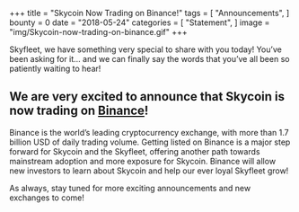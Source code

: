 +++
title = "Skycoin Now Trading on Binance!"
tags = [ "Announcements", ]
bounty = 0
date = "2018-05-24"
categories = [ "Statement", ]
image = "img/Skycoin-now-trading-on-binance.gif"
+++


Skyfleet, we have something very special to share with you today! You’ve been asking for it… and we can finally say the words that you’ve all been so patiently waiting to hear!



## We are very excited to announce that Skycoin is now trading on [Binance](https://support.binance.com/hc/en-us/articles/360004168831-Binance-Will-List-Skycoin-SKY-on-2018-05-24)!



Binance is the world’s leading cryptocurrency exchange, with more than 1.7 billion USD of daily trading volume. Getting listed on Binance is a major step forward for Skycoin and the Skyfleet, offering another path towards mainstream adoption and more exposure for Skycoin. Binance will allow new investors to learn about Skycoin and help our ever loyal Skyfleet grow!



As always, stay tuned for more exciting announcements and new exchanges to come!

